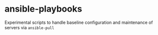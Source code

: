 # ansible-playbooks

Experimental scripts to handle baseline configuration and maintenance of servers via `ansible-pull`
